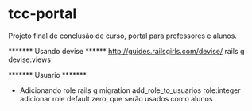 # tcc-portal
Projeto final de conclusão de curso, portal para professores e alunos.

******* Usando devise ******
http://guides.railsgirls.com/devise/
rails g devise:views

******* Usuario *******
 - Adicionando role
     rails g migration add_role_to_usuarios role:integer
     adicionar role default zero, que serão usados como alunos